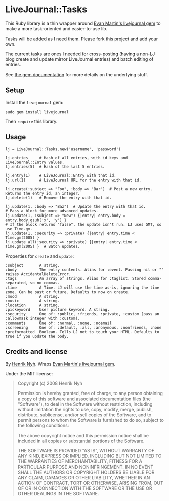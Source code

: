 # LiveJournal::Tasks

This Ruby library is a thin wrapper around [Evan Martin's livejournal gem](http://neugierig.org/software/livejournal/ruby/) to make a more task-oriented and easier-to-use lib.

Tasks will be added as I need them. Please fork this project and add your own.

The current tasks are ones I needed for cross-posting (having a non-LJ blog create and update mirror LiveJournal entries) and batch editing of entries.

See [the gem documentation](http://neugierig.org/software/livejournal/ruby/doc/) for more details on the underlying stuff.


## Setup

Install the `livejournal` gem:

    sudo gem install livejournal
    
Then `require` this library.


## Usage

    lj = LiveJournal::Tasks.new('username', 'password')

    lj.entries     # Hash of all entries, with id keys and LiveJournal::Entry values.
    lj.entries(5)  # Hash of the last 5 entries.

    lj.entry(1)    # LiveJournal::Entry with that id.
    lj.url(1)      # LiveJournal URL for the entry with that id.

    lj.create(:subject => "Foo", :body => "Bar")  # Post a new entry. Returns the entry id, an integer.
    lj.delete(1)   # Remove the entry with that id.

    lj.update(1, :body => "Baz")  # Update the entry with that id.
    # Pass a block for more advanced updates.
    lj.update(1, :subject => "New") {|entry| entry.body = entry.body.gsub('x', 'y') }
    # If the block returns "false", the update isn't run. LJ uses GMT, so use Time.gm.
    lj.update(1, :security => :private) {|entry| entry.time < Time.gm(2005) }
    lj.update_all(:security => :private) {|entry| entry.time < Time.gm(2005) }  # Batch updates.


Properties for `create` and `update`:

    :subject       A string.
    :body          The entry contents. Alias for :event. Passing nil or "" raises AccidentalDeleteError.
    :tags          An array of strings. Alias for :taglist. Stored comma-separated, so no commas.
    :time          A Time. LJ will use the time as-is, ignoring the time zone. Can be past or future. Defaults to now on create.
    :mood          A string.
    :music         A string.
    :location      A string.
    :pickeyword    User picture keyword. A string.
    :security      One of: :public, :friends, :private, :custom (pass an :allowmask integer with :custom).
    :comments      One of: :normal, :none, :noemail
    :screening     One of: :default, :all, :anonymous, :nonfriends, :none
    :preformatted  Boolean. Tells LJ not to touch your HTML. Defaults to true if you update the body.


## Credits and license

By [Henrik Nyh](http://henrik.nyh.se/). Wraps [Evan Martin's livejournal gem](http://neugierig.org/software/livejournal/ruby/).

Under the MIT license:

>  Copyright (c) 2008 Henrik Nyh
>
>  Permission is hereby granted, free of charge, to any person obtaining a copy
>  of this software and associated documentation files (the "Software"), to deal
>  in the Software without restriction, including without limitation the rights
>  to use, copy, modify, merge, publish, distribute, sublicense, and/or sell
>  copies of the Software, and to permit persons to whom the Software is
>  furnished to do so, subject to the following conditions:
>
>  The above copyright notice and this permission notice shall be included in
>  all copies or substantial portions of the Software.
>
>  THE SOFTWARE IS PROVIDED "AS IS", WITHOUT WARRANTY OF ANY KIND, EXPRESS OR
>  IMPLIED, INCLUDING BUT NOT LIMITED TO THE WARRANTIES OF MERCHANTABILITY,
>  FITNESS FOR A PARTICULAR PURPOSE AND NONINFRINGEMENT. IN NO EVENT SHALL THE
>  AUTHORS OR COPYRIGHT HOLDERS BE LIABLE FOR ANY CLAIM, DAMAGES OR OTHER
>  LIABILITY, WHETHER IN AN ACTION OF CONTRACT, TORT OR OTHERWISE, ARISING FROM,
>  OUT OF OR IN CONNECTION WITH THE SOFTWARE OR THE USE OR OTHER DEALINGS IN
>  THE SOFTWARE.
